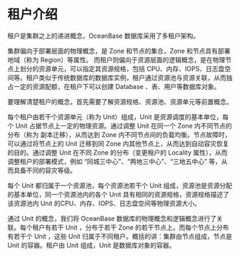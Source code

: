 # 租户介绍

租户是集群之上的递进概念，OceanBase 数据库采用了多租户架构。

集群偏向于部署层面的物理概念，是 Zone 和节点的集合，Zone 和节点具有部署地域（称为 Region）等属性。 而租户则偏向于资源层面的逻辑概念，是在物理节点上划分的资源单元，可以指定其资源规格，包括 CPU、内存、IOPS、日志盘空间等。租户类似于传统数据库的数据库实例，租户通过资源池与资源关联，从而独占一定的资源配额，在租户下可以创建 Database 、表、用户等数据库对象。

要理解清楚租户的概念，首先需要了解资源规格、资源池、资源单元等前置概念。

每个租户由若干个资源单元（称为 Unit）组成，Unit 是资源调度的基本单位，每个 Unit 占据节点上一定的物理资源。通过调整 Unit 在同一个 Zone 内不同节点的分布（称为 副本迁移），从而达到 Zone 内不同节点间的负载均衡。节点故障时，可以通过将节点上的 Unit 迁移到同 Zone 内其他节点上，从而达到自动容灾恢复的目的。通过调整 Unit 在不同 Zone 的分布（变更租户的 Locality 属性），从而调整租户的部署模式，例如 “同城三中心”、“两地三中心”、“三地五中心” 等，从而具备不同的容灾等级。

每个 Unit 都归属于一个资源池，每个资源池若干个 Unit 组成，资源池是资源分配的基本单位，同一个资源池内的各个 Unit 具有相同的资源规格，资源规格描述了该资源池内 Unit 的CPU、内存、IOPS、日志盘空间等物理资源大小。

通过 Unit 的概念，我们将 OceanBase 数据库的物理概念和逻辑概念进行了关联。每个租户有若干 Unit ，分布于若干 Zone 的若干节点上。而每个节点上分布有若干个 Unit ，这些 Unit 归属于不同租户。概括的讲：集群由节点组成，节点是 Unit 的容器。租户由 Unit 组成，Unit 是数据库对象的容器。
